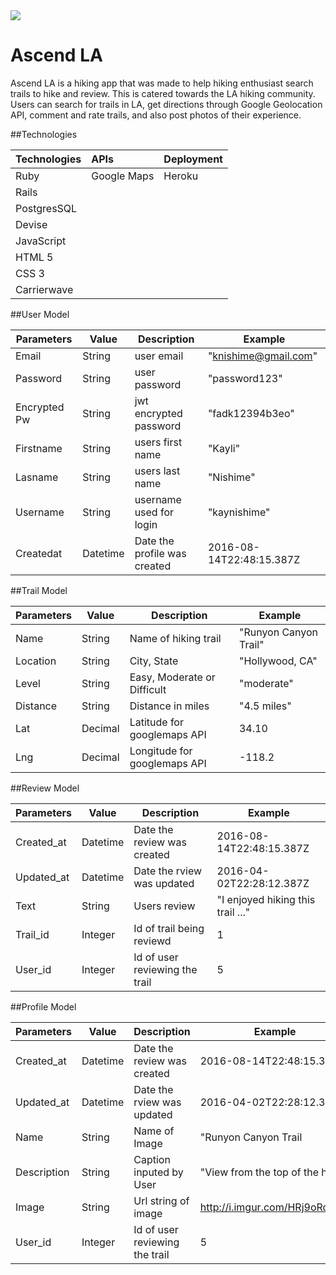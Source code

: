 <img src="http://i.imgur.com/HRj9oRq.png">

# Ascend LA 
Ascend LA is a hiking app that was made to help hiking enthusiast search trails to hike and review. This is catered towards the LA hiking community. Users can search for trails in LA, get directions through Google Geolocation API, comment and rate trails, and also post photos of their experience.

##Technologies


| Technologies  | APIs   	    | Deployment |
| ------------- |:------------| -----------|
| Ruby     	    | Google Maps | Heroku	   |
| Rails       	|             |            |
| PostgresSQL 	|       			|    	   	   |
| Devise  	    |      			  |    	   	   |
| JavaScript		| 			      |    	   	   |
| HTML 5     	  |      			  |    	   	   |
| CSS 3 	      |      			  |    	   	   |
| Carrierwave   |             |            |

##User Model

| Parameters  | Value   	  | Description  | Example |
| ----------- | ------------| ------------ | ------- |
| Email   	  | String 		  | user email   | "knishime@gmail.com" |
| Password 		| String  	  | user password| "password123" |
| Encrypted Pw| String      | jwt encrypted password | "fadk12394b3eo"|
| Firstname	  | String    	| users first name|"Kayli" |
| Lasname		  | String     	| users last name | "Nishime" |
| Username 	  | String    	| username used for login | "kaynishime" |
| Createdat	  | Datetime    | Date the profile was created| 2016-08-14T22:48:15.387Z |

##Trail Model

| Parameters  | Value   	  | Description           | Example |
| ----------- | ------------| ----------------------| ------- |
| Name  	    | String 		  | Name of hiking trail  | "Runyon Canyon Trail"|
| Location		| String  	  | City, State           | "Hollywood, CA" |
| Level       | String      | Easy, Moderate or Difficult| "moderate"|
| Distance    | String    	| Distance in miles     |"4.5 miles" |
| Lat         | Decimal    	| Latitude for googlemaps API | 34.10 |
| Lng         | Decimal     | Longitude for googlemaps API| -118.2 |

##Review Model

| Parameters  | Value   	  | Description           | Example |
| ----------- | ------------| ----------------------| ------- |
| Created_at 	| Datetime   	| Date the review was created | 2016-08-14T22:48:15.387Z|
| Updated_at	| Datetime 	  | Date the rview was updated  | 2016-04-02T22:28:12.387Z |
| Text        | String      | Users review                | "I enjoyed hiking this trail ..."|
| Trail_id    | Integer   	| Id of trail being reviewd   |1 |
| User_id     | Integer   	| Id of user reviewing the trail| 5 |

##Profile Model

| Parameters  | Value   	  | Description           | Example |
| ----------- | ------------| ----------------------| ------- |
| Created_at 	| Datetime   	| Date the review was created | 2016-08-14T22:48:15.387Z|
| Updated_at	| Datetime 	  | Date the rview was updated  | 2016-04-02T22:28:12.387Z |
| Name        | String      | Name of Image               | "Runyon Canyon Trail|
| Description | String    	| Caption inputed by User     | "View from the top of the hike" |
| Image       | String      | Url string of image         |  http://i.imgur.com/HRj9oRq.png |
| User_id     | Integer   	| Id of user reviewing the trail| 5 |

